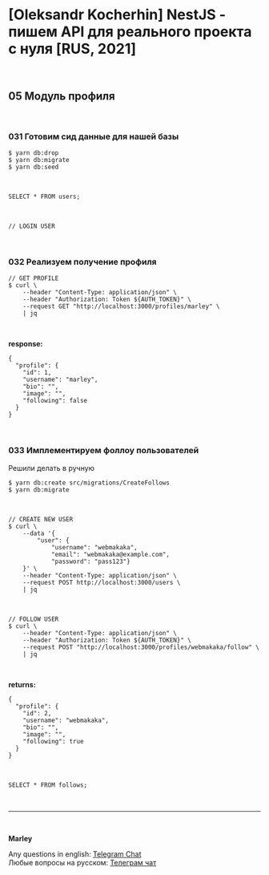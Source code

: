 # [Oleksandr Kocherhin] NestJS - пишем API для реального проекта с нуля [RUS, 2021]

<br/>

## 05 Модуль профиля

<br/>

### 031 Готовим сид данные для нашей базы

```
$ yarn db:drop
$ yarn db:migrate
$ yarn db:seed
```

<br/>

```
SELECT * FROM users;
```

<br/>

```
// LOGIN USER
```

<br/>

### 032 Реализуем получение профиля

```
// GET PROFILE
$ curl \
    --header "Content-Type: application/json" \
    --header "Authorization: Token ${AUTH_TOKEN}" \
    --request GET "http://localhost:3000/profiles/marley" \
    | jq
```

<br/>

**response:**

```
{
  "profile": {
    "id": 1,
    "username": "marley",
    "bio": "",
    "image": "",
    "following": false
  }
}
```

<br/>

### 033 Имплементируем фоллоу пользователей

Решили делать в ручную

```
$ yarn db:create src/migrations/CreateFollows
$ yarn db:migrate
```

<br/>

```
// CREATE NEW USER
$ curl \
    --data '{
        "user": {
            "username": "webmakaka",
            "email": "webmakaka@example.com",
            "password": "pass123"}
    }' \
    --header "Content-Type: application/json" \
    --request POST http://localhost:3000/users \
    | jq
```

<br/>

```
// FOLLOW USER
$ curl \
    --header "Content-Type: application/json" \
    --header "Authorization: Token ${AUTH_TOKEN}" \
    --request POST "http://localhost:3000/profiles/webmakaka/follow" \
    | jq
```

<br/>

**returns:**

```
{
  "profile": {
    "id": 2,
    "username": "webmakaka",
    "bio": "",
    "image": "",
    "following": true
  }
}
```

<br/>

```
SELECT * FROM follows;
```

<br/>

---

<br/>

**Marley**

Any questions in english: <a href="https://jsdev.org/chat/">Telegram Chat</a>  
Любые вопросы на русском: <a href="https://jsdev.ru/chat/">Телеграм чат</a>
